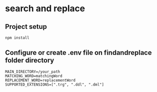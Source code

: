 # search and replace

## Project setup
```
npm install
```

## Configure or create .env file on findandreplace folder directory
```
MAIN_DIRECTORY=/your_path
MATCHING_WORD=matchingWord
REPLACEMENT_WORD=replacementWord
SUPPORTED_EXTENSIONS=[".trg", ".ddl", ".dml"]
```
